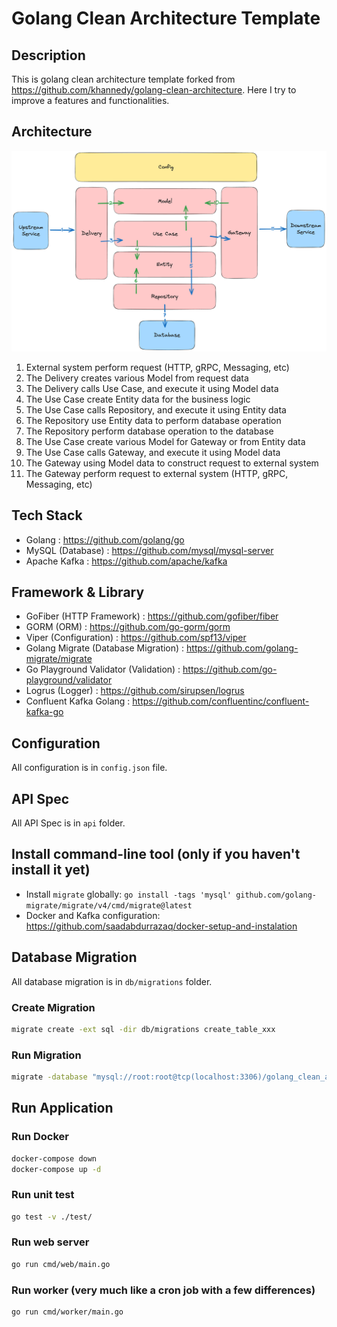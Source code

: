 # Golang Clean Architecture Template

## Description

This is golang clean architecture template forked from https://github.com/khannedy/golang-clean-architecture. Here I try to improve a features and functionalities.

## Architecture

![Clean Architecture](architecture.png)

1. External system perform request (HTTP, gRPC, Messaging, etc)
2. The Delivery creates various Model from request data
3. The Delivery calls Use Case, and execute it using Model data
4. The Use Case create Entity data for the business logic
5. The Use Case calls Repository, and execute it using Entity data
6. The Repository use Entity data to perform database operation
7. The Repository perform database operation to the database
8. The Use Case create various Model for Gateway or from Entity data
9. The Use Case calls Gateway, and execute it using Model data
10. The Gateway using Model data to construct request to external system
11. The Gateway perform request to external system (HTTP, gRPC, Messaging, etc)

## Tech Stack

- Golang : https://github.com/golang/go
- MySQL (Database) : https://github.com/mysql/mysql-server
- Apache Kafka : https://github.com/apache/kafka

## Framework & Library

- GoFiber (HTTP Framework) : https://github.com/gofiber/fiber
- GORM (ORM) : https://github.com/go-gorm/gorm
- Viper (Configuration) : https://github.com/spf13/viper
- Golang Migrate (Database Migration) : https://github.com/golang-migrate/migrate
- Go Playground Validator (Validation) : https://github.com/go-playground/validator
- Logrus (Logger) : https://github.com/sirupsen/logrus
- Confluent Kafka Golang : https://github.com/confluentinc/confluent-kafka-go

## Configuration

All configuration is in `config.json` file.

## API Spec

All API Spec is in `api` folder.

## Install command-line tool (only if you haven't install it yet)

- Install `migrate` globally: `go install -tags 'mysql' github.com/golang-migrate/migrate/v4/cmd/migrate@latest`
- Docker and Kafka configuration: https://github.com/saadabdurrazaq/docker-setup-and-instalation

## Database Migration

All database migration is in `db/migrations` folder.

### Create Migration

```sh
migrate create -ext sql -dir db/migrations create_table_xxx

```

### Run Migration

```sh
migrate -database "mysql://root:root@tcp(localhost:3306)/golang_clean_architecture?charset=utf8mb4&parseTime=True&loc=Local" -path db/migrations up

```

## Run Application

### Run Docker

```bash
docker-compose down
docker-compose up -d

```

### Run unit test

```bash
go test -v ./test/

```

### Run web server

```bash
go run cmd/web/main.go

```

### Run worker (very much like a cron job with a few differences)

```bash
go run cmd/worker/main.go

```